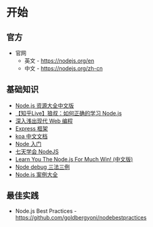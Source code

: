 # 开始

## 官方

- 官网
  - 英文 - <https://nodejs.org/en>
  - 中文 - <https://nodejs.org/zh-cn>
  
## 基础知识

- [Node.js 资源大全中文版](https://github.com/jobbole/awesome-nodejs-cn)
- [【知乎Live】狼叔：如何正确的学习 Node.js](https://github.com/i5ting/How-to-learn-node-correctly)
- [深入浅出现代 Web 编程](https://fullstackopen.com/zh/)
- [Express 框架](https://javascript.ruanyifeng.com/nodejs/express.html)
- [koa 中文文档](https://github.com/guo-yu/koa-guide)
- [Node 入门](https://www.nodebeginner.org/index-zh-cn.html)
- [七天学会 NodeJS](https://nqdeng.github.io/7-days-nodejs/)
- [Learn You The Node.js For Much Win! (中文版)](https://www.npmjs.com/package/learnyounode-zh-cn)
- [Node debug 三法三例](https://i5ting.github.io/node-debug-tutorial/)
- [Node.js 案例大全](https://github.com/waylau/nodejs-book-samples)

## 最佳实践

- Node.js Best Practices - <https://github.com/goldbergyoni/nodebestpractices>
